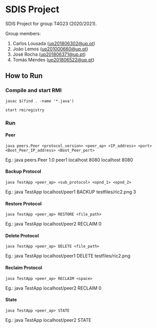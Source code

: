 # SDIS Project

SDIS Project for group T4G23 (2020/2021).

Group members:

1. Carlos Lousada (up201806302@up.pt)
2. João Lemos (up201000660@up.pt)
3. José Rocha (up201806371@up.pt)
4. Tomás Mendes (up201806522@up.pt)

## How to Run

### Compile and start RMI

```
javac $(find . -name '*.java')
```
```
start rmiregistry
```

### Run

#### Peer

```
java peers.Peer <protocol_version> <peer_ap> <IP_address> <port> <Boot_Peer_IP_address> <Boot_Peer_port>
```

Eg.: java peers.Peer 1.0 peer1 localhost 8080 localhost 8080

#### Backup Protocol

```
java TestApp <peer_ap> <sub_protocol> <opnd_1> <opnd_2>
```

Eg.: java TestApp localhost/peer1 BACKUP testfiles/ric2.png 3

#### Restore Protocol

```
java TestApp <peer_ap> RESTORE <file_path>
```

Eg.: java TestApp localhost/peer2 RECLAIM 0

#### Delete Protocol

```
java TestApp <peer_ap> DELETE <file_path>
```

Eg.: java TestApp localhost/peer1 DELETE testfiles/ric2.png 

#### Reclaim Protocol

```
java TestApp <peer_ap> RECLAIM <space>
```

Eg.: java TestApp localhost/peer2 RECLAIM 0

#### State

```
java TestApp <peer_ap> STATE
```

Eg.: java TestApp localhost/peer2 STATE
